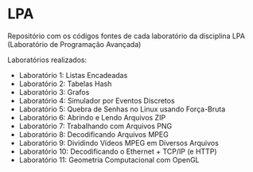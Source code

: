 # LPA
Repositório com os códigos fontes de cada laboratório da disciplina LPA (Laboratório de Programação Avançada)

Laboratórios realizados:

 * Laboratório 1: Listas Encadeadas
 * Laboratório 2: Tabelas Hash
 * Laboratório 3: Grafos
 * Laboratório 4: Simulador por Eventos Discretos
 * Laboratório 5: Quebra de Senhas no Linux usando Força-Bruta
 * Laboratório 6: Abrindo e Lendo Arquivos ZIP
 * Laboratório 7: Trabalhando com Arquivos PNG
 * Laboratório 8: Decodificando Arquivos MPEG
 * Laboratório 9: Dividindo Vídeos MPEG em Diversos Arquivos
 * Laboratório 10: Decodificando o Ethernet + TCP/IP (e HTTP)
 * Laboratório 11: Geometria Computacional com OpenGL
